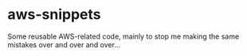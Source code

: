 # aws-snippets
Some reusable AWS-related code, mainly to stop me making the same mistakes over and over and over...
